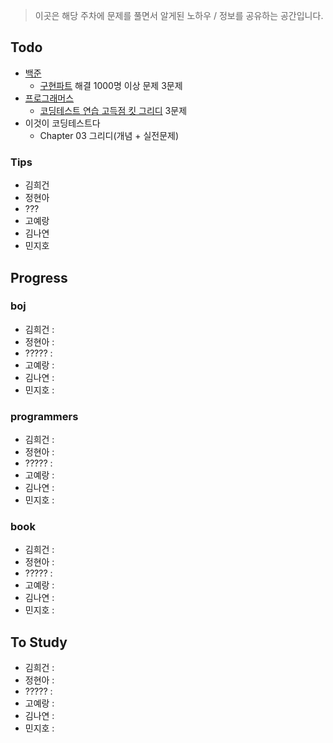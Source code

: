 > 이곳은 해당 주차에 문제를 풀면서 알게된 노하우 / 정보를 공유하는 공간입니다.

## Todo

- [백준](https://www.acmicpc.net)
	- [구현파트](https://solved.ac/problems/tags/implementation?sort=level&direction=asc&page=1) 해결 1000명 이상 문제 3문제
- [프로그래머스](https://programmers.co.kr)
	- [코딩테스트 연습 고득점 킷 그리디](https://programmers.co.kr/learn/courses/30/parts/12244) 3문제
- 이것이 코딩테스트다
	- Chapter 03 그리디(개념 + 실전문제)


### Tips

- 김희건
- 정현아
- ???
- 고예랑
- 김나연
- 민지호


## Progress

### boj
- 김희건 : 
- 정현아 :
- ????? :
- 고예랑 :
- 김나연 :
- 민지호 :

### programmers
- 김희건 : 
- 정현아 :
- ????? :
- 고예랑 :
- 김나연 :
- 민지호 :
### book
- 김희건 : 
- 정현아 :
- ????? :
- 고예랑 :
- 김나연 :
- 민지호 :

## To Study
- 김희건 : 
- 정현아 :
- ????? :
- 고예랑 :
- 김나연 :
- 민지호 :




